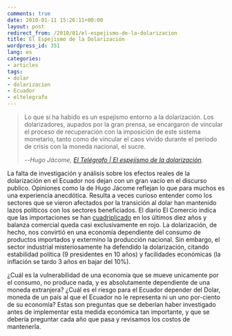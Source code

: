 ```yaml
---
comments: true
date: 2010-01-11 15:26:11+00:00
layout: post
redirect_from: /2010/01/el-espejismo-de-la-dolarizacion
title: El Espejismo de la Dolarización
wordpress_id: 351
lang: es
categories:
- articles
tags:
- dolar
- dolarizacion
- Ecuador
- eltelegrafo
---
```


>Lo que si ha habido es un espejismo entorno a la dolarización. Los dolarizadores, aupados por la gran prensa, se encargaron de vincular el proceso de recuperación con la imposición de este sistema monetario, tanto como de vincular el caos vivido durante el periodo de crisis con la moneda nacional, el sucre.
>
>--<cite>Hugo Jácome, [El Telégrafo | El espejismo de la dolarización](http://www.eltelegrafo.com.ec/opinion/columnista/archive/opinion/columnistas/2010/01/11/El-espejismo-de-la-dolarizaci_F300_n.aspx).</cite>


La falta de investigación y análisis sobre los efectos reales de la dolarización en el Ecuador nos dejan con un gran vacío en el discurso publico. Opiniones como la de Hugo Jácome reflejan lo que para muchos es una experiencia anecdótica. Resulta a veces curioso entender como los sectores que se vieron afectados por la transición al dolar han mantenido lazos políticos con los sectores beneficiados. El diario El Comercio indica que las importaciones se han [cuadriplicado](http://ww1.elcomercio.com/noticiaEC.asp?id_noticia=327699&id_seccion=6) en los últimos diez años y balanza comercial queda casi exclusivamente en rojo. La dolarización, de hecho, nos convirtió en una economía dependiente del consumo de productos importados y extermino la producción nacional. Sin embargo, el sector industrial misteriosamente ha defendido la dolarización, citando estabilidad política (9 presidentes en 10 años) y facilidades económicas (la inflación se tardo 3 años en bajar del 10%).

¿Cuál es la vulnerabilidad de una economía que se mueve unicamente por el consumo, no produce nada, y es absolutamente dependiente de una moneda extranjera? ¿Cuál es el riesgo para el Ecuador depender del Dolar, moneda de un país al que el Ecuador no le representa ni un uno por-ciento de su economía? Estas son preguntas que se deberían haber investigado antes de implementar esta medida económica tan importante, y que se debería preguntar cada año que pasa y revisamos los costos de mantenerla. 
